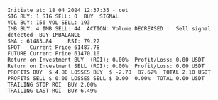     Initiate at: 18 04 2024 12:37:35 - cet
    SIG BUY: 1 SIG SELL: 0  BUY  SIGNAL
    VOL BUY: 156 VOL SELL: 193
    IMB BUY: 4 IMB SELL: 44  ACTION: Volume DECREASED !  Sell signal detected  BUY IMBALANCE
    SMA : 61483.84     RSI: 79.22
    SPOT   Current Price 61487.78
    FUTURE Current Price 61470.10
    Return on Investment BUY  (ROI): 0.00%  Profit/Loss: 0.00 USDT
    Return on Investment SELL (ROI): 0.00%  Profit/Loss: 0.00 USDT
    PROFITS BUY  $ 4.80 LOSSES BUY  $ -2.70  87.62%  TOTAL 2.10 USDT
    PROFITS SELL $ 0.00 LOSSES SELL $ 0.00  0.00%  TOTAL 0.00 USDT
    TRAILING STOP ROI  BUY 2.00%
    TRAILING LAST ROI  BUY 6.49%
